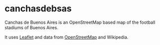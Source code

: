 canchasdebsas
=============

Canchas de Buenos Aires is an OpenStreetMap based map of the football stadiums of Buenos Aires.

It uses [Leaflet](http://www.leafletjs.com) and data from [OpenStreetMap](http://osm.org) and Wikipedia.
